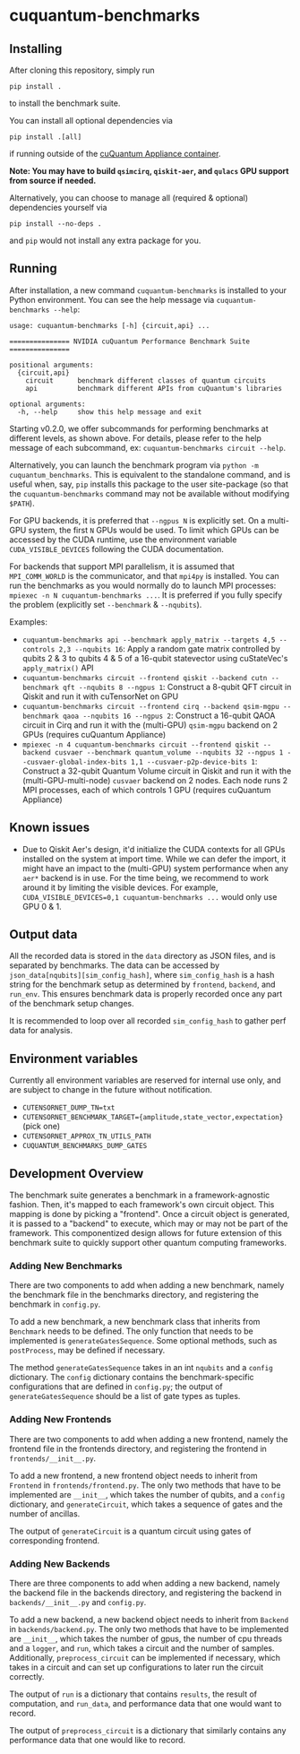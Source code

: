 # cuquantum-benchmarks

## Installing

After cloning this repository, simply run
```
pip install .
```
to install the benchmark suite.

You can install all optional dependencies via
```
pip install .[all]
```
if running outside of the [cuQuantum Appliance container](https://docs.nvidia.com/cuda/cuquantum/latest/appliance/index.html).

**Note: You may have to build `qsimcirq`, `qiskit-aer`, and `qulacs` GPU support from source if needed.**

Alternatively, you can choose to manage all (required & optional) dependencies yourself via
```
pip install --no-deps .
```
and `pip` would not install any extra package for you.

## Running

After installation, a new command `cuquantum-benchmarks` is installed to your Python environment. You can see the help message via `cuquantum-benchmarks --help`:

```
usage: cuquantum-benchmarks [-h] {circuit,api} ...

=============== NVIDIA cuQuantum Performance Benchmark Suite ===============

positional arguments:
  {circuit,api}
    circuit      benchmark different classes of quantum circuits
    api          benchmark different APIs from cuQuantum's libraries

optional arguments:
  -h, --help     show this help message and exit
```

Starting v0.2.0, we offer subcommands for performing benchmarks at different levels, as shown above. For details, please refer to the help message of each subcommand, ex: `cuquantum-benchmarks circuit --help`.

Alternatively, you can launch the benchmark program via `python -m cuquantum_benchmarks`. This is equivalent to the standalone command, and is useful when, say, `pip` installs this package to the user site-package (so that the `cuquantum-benchmarks` command may not be available without modifying `$PATH`).

For GPU backends, it is preferred that `--ngpus N` is explicitly set. On a multi-GPU system, the first `N` GPUs would be used. To limit which GPUs can be accessed by the CUDA runtime, use the environment variable `CUDA_VISIBLE_DEVICES` following the CUDA documentation.

For backends that support MPI parallelism, it is assumed that `MPI_COMM_WORLD` is the communicator, and that `mpi4py` is installed. You can run the benchmarks as you would normally do to launch MPI processes: `mpiexec -n N cuquantum-benchmarks ...`. It is preferred if you fully specify the problem (explicitly set `--benchmark` & `--nqubits`).

Examples:
- `cuquantum-benchmarks api --benchmark apply_matrix --targets 4,5 --controls 2,3 --nqubits 16`: Apply a random gate matrix controlled by qubits 2 & 3 to qubits 4 & 5 of a 16-qubit statevector using cuStateVec's `apply_matrix()` API
- `cuquantum-benchmarks circuit --frontend qiskit --backend cutn --benchmark qft --nqubits 8 --ngpus 1`: Construct a 8-qubit QFT circuit in Qiskit and run it with cuTensorNet on GPU
- `cuquantum-benchmarks circuit --frontend cirq --backend qsim-mgpu --benchmark qaoa --nqubits 16 --ngpus 2`: Construct a 16-qubit QAOA circuit in Cirq and run it with the (multi-GPU) `qsim-mgpu` backend on 2 GPUs (requires cuQuantum Appliance)
- `mpiexec -n 4 cuquantum-benchmarks circuit --frontend qiskit --backend cusvaer --benchmark quantum_volume --nqubits 32 --ngpus 1 --cusvaer-global-index-bits 1,1 --cusvaer-p2p-device-bits 1`: Construct a 32-qubit Quantum Volume circuit in Qiskit and run it with the (multi-GPU-multi-node) `cusvaer` backend on 2 nodes. Each node runs 2 MPI processes, each of which controls 1 GPU (requires cuQuantum Appliance)

## Known issues

- Due to Qiskit Aer's design, it'd initialize the CUDA contexts for all GPUs installed on the system at import time. While we can defer the import, it might have an impact to the (multi-GPU) system performance when any `aer*` backend is in use. For the time being, we recommend to work around it by limiting the visible devices. For example, `CUDA_VISIBLE_DEVICES=0,1 cuquantum-benchmarks ...` would only use GPU 0 & 1.

## Output data

All the recorded data is stored in the `data` directory as JSON files, and is separated by benchmarks. The data can be accessed by `json_data[nqubits][sim_config_hash]`, where `sim_config_hash` is a hash string for the benchmark setup as determined by `frontend`, `backend`, and `run_env`. This ensures benchmark data is properly recorded once any part of the benchmark setup changes.

It is recommended to loop over all recorded `sim_config_hash` to gather perf data for analysis.

## Environment variables

Currently all environment variables are reserved for internal use only, and are subject to change in the future without notification.

* `CUTENSORNET_DUMP_TN=txt`
* `CUTENSORNET_BENCHMARK_TARGET={amplitude,state_vector,expectation}` (pick one)
* `CUTENSORNET_APPROX_TN_UTILS_PATH`
* `CUQUANTUM_BENCHMARKS_DUMP_GATES`

## Development Overview

The benchmark suite generates a benchmark in a framework-agnostic fashion. Then, it's mapped to each framework's own circuit object. This mapping is done by picking a "frontend". Once a circuit object is generated, it is passed to a "backend" to execute, which may or may not be part of the framework. This componentized design allows for future extension of this benchmark suite to quickly support other quantum computing frameworks.

### Adding New Benchmarks

There are two components to add when adding a new benchmark, namely the benchmark file in the benchmarks directory, and
registering the benchmark in `config.py`.

To add a new benchmark, a new benchmark class that inherits from `Benchmark` needs to be defined. The only function that needs
to be implemented is `generateGatesSequence`. Some optional methods, such as `postProcess`, may be defined if necessary.

The method `generateGatesSequence` takes in an int `nqubits` and a `config` dictionary. The `config` dictionary contains the benchmark-specific configurations that are defined in `config.py`; the output of `generateGatesSequence` should be a list of gate types as tuples.

### Adding New Frontends

There are two components to add when adding a new frontend, namely the frontend file in the frontends directory, and
registering the frontend in `frontends/__init__.py`.

To add a new frontend, a new frontend object needs to inherit from `Frontend` in `frontends/frontend.py`. The only two methods that have to be implemented are `__init__`, which takes the number of qubits, and a `config` dictionary, and `generateCircuit`, which takes a sequence of gates
and the number of ancillas.

The output of `generateCircuit` is a quantum circuit using gates of corresponding frontend.

### Adding New Backends

There are three components to add when adding a new backend, namely the backend file in the backends directory, and
registering the backend in `backends/__init__.py` and `config.py`.

To add a new backend, a new backend object needs to inherit from `Backend` in `backends/backend.py`. The only two methods that have to be implemented are `__init__`, which takes the number of gpus, the number of cpu threads and a `logger`, and `run`, which takes a circuit
and the number of samples. Additionally, `preprocess_circuit` can be implemented if necessary, which takes in a circuit
and can set up configurations to later run the circuit correctly.

The output of `run` is a dictionary that contains `results`, the result of computation, and `run_data`, and performance data
that one would want to record.

The output of `preprocess_circuit` is a dictionary that similarly contains any performance data that one would like to record.
